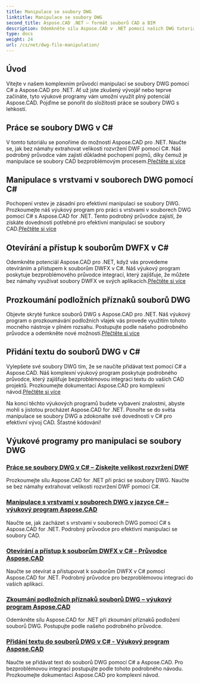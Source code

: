 ```yaml
---
title: Manipulace se soubory DWG
linktitle: Manipulace se soubory DWG
second_title: Aspose.CAD .NET – formát souborů CAD a BIM
description: Odemkněte sílu Aspose.CAD v .NET pomocí našich DWG tutoriálů. Master C# pro efektivní zpracování CAD, bezproblémové extrahování velikostí rozvržení DWF.
type: docs
weight: 24
url: /cs/net/dwg-file-manipulation/
---
```


## Úvod

Vítejte v našem komplexním průvodci manipulací se soubory DWG pomocí C# a Aspose.CAD pro .NET. Ať už jste zkušený vývojář nebo teprve začínáte, tyto výukové programy vám umožní využít plný potenciál Aspose.CAD. Pojďme se ponořit do složitosti práce se soubory DWG s lehkostí.

## Práce se soubory DWG v C#
 V tomto tutoriálu se ponoříme do možností Aspose.CAD pro .NET. Naučte se, jak bez námahy extrahovat velikosti rozvržení DWF pomocí C#. Náš podrobný průvodce vám zajistí důkladné pochopení pojmů, díky čemuž je manipulace se soubory CAD bezproblémovým procesem.[Přečtěte si více](./get-size-of-dwf-layout/)

## Manipulace s vrstvami v souborech DWG pomocí C#
Pochopení vrstev je zásadní pro efektivní manipulaci se soubory DWG. Prozkoumejte náš výukový program pro práci s vrstvami v souborech DWG pomocí C# s Aspose.CAD for .NET. Tento podrobný průvodce zajistí, že získáte dovednosti potřebné pro efektivní manipulaci se soubory CAD.[Přečtěte si více](./support-of-layers/)

## Otevírání a přístup k souborům DWFX v C#
 Odemkněte potenciál Aspose.CAD pro .NET, když vás provedeme otevíráním a přístupem k souborům DWFX v C#. Náš výukový program poskytuje bezproblémového průvodce integrací, který zajišťuje, že můžete bez námahy využívat soubory DWFX ve svých aplikacích.[Přečtěte si více](./opening-and-accessing-dwfx-files/)

## Prozkoumání podložních příznaků souborů DWG
 Objevte skryté funkce souborů DWG s Aspose.CAD pro .NET. Náš výukový program o prozkoumávání podložních vlajek vás provede využitím tohoto mocného nástroje v plném rozsahu. Postupujte podle našeho podrobného průvodce a odemkněte nové možnosti.[Přečtěte si více](./exploring-underlay-flags-of-dwg/)

## Přidání textu do souborů DWG v C# 
Vylepšete své soubory DWG tím, že se naučíte přidávat text pomocí C# a Aspose.CAD. Náš komplexní výukový program poskytuje podrobného průvodce, který zajišťuje bezproblémovou integraci textu do vašich CAD projektů. Prozkoumejte dokumentaci Aspose.CAD pro komplexní návod.[Přečtěte si více](./adding-text-to-dwg/)

Na konci těchto výukových programů budete vybaveni znalostmi, abyste mohli s jistotou procházet Aspose.CAD for .NET. Ponořte se do světa manipulace se soubory DWG a zdokonalte své dovednosti v C# pro efektivní vývoj CAD. Šťastné kódování!
## Výukové programy pro manipulaci se soubory DWG
### [Práce se soubory DWG v C# – Získejte velikost rozvržení DWF](./get-size-of-dwf-layout/)
Prozkoumejte sílu Aspose.CAD for .NET při práci se soubory DWG. Naučte se bez námahy extrahovat velikosti rozvržení DWF pomocí C#.
### [Manipulace s vrstvami v souborech DWG v jazyce C# – výukový program Aspose.CAD](./support-of-layers/)
Naučte se, jak zacházet s vrstvami v souborech DWG pomocí C# s Aspose.CAD for .NET. Podrobný průvodce pro efektivní manipulaci se soubory CAD.
### [Otevírání a přístup k souborům DWFX v C# - Průvodce Aspose.CAD](./opening-and-accessing-dwfx-files/)
Naučte se otevírat a přistupovat k souborům DWFX v C# pomocí Aspose.CAD for .NET. Podrobný průvodce pro bezproblémovou integraci do vašich aplikací.
### [Zkoumání podložních příznaků souborů DWG – výukový program Aspose.CAD](./exploring-underlay-flags-of-dwg/)
Odemkněte sílu Aspose.CAD for .NET při zkoumání příznaků podložení souborů DWG. Postupujte podle našeho podrobného průvodce.
### [Přidání textu do souborů DWG v C# - Výukový program Aspose.CAD](./adding-text-to-dwg/)
Naučte se přidávat text do souborů DWG pomocí C# a Aspose.CAD. Pro bezproblémovou integraci postupujte podle tohoto podrobného návodu. Prozkoumejte dokumentaci Aspose.CAD pro komplexní návod.